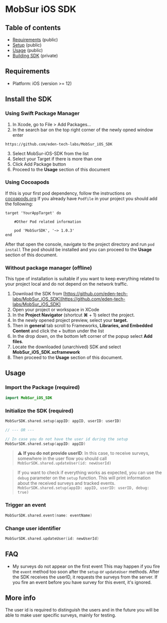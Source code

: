 # MobSur iOS SDK

## Table of contents
* [Requirements](#requirements) (public)
* [Setup](#setup) (public)
* [Usage](#usage) (public)
* [Building SDK](#building) (private)

## Requirements
- Platform: iOS (version >= 12)

## Install the SDK
### Using Swift Package Manager
1. In Xcode, go to File > Add Packages...
2. In the search bar on the top right corner of the newly opned window enter
```
https://github.com/eden-tech-labs/MobSur_iOS_SDK
```
3. Select MobSur-iOS-SDK from the list
4. Select your Target if there is more than one
5. Click Add Package button
6. Proceed to the **Usage** section of this document

### Using Cocoapods
If this is your first pod dependency, follow the instructions on [cocoapods.org](https://cocoapods.org)
If you already have `Podfile` in your project you should add the following:
```
target 'YourAppTarget' do

    #Other Pod related information

    pod 'MobSurSDK', '~> 1.0.3'
end
```

After that open the console, navigate to the project directory and run `pod install`
The pod should be installed and you can proceed to the **Usage** section of this document.

### Without package manager (offline)
This type of installation is suitable if you want to keep everything related to your project local and do not depend on the network traffic.

1. Download the SDK from [https://github.com/eden-tech-labs/MobSur_iOS_SDK](https://github.com/eden-tech-labs/MobSur_iOS_SDK)
2. Open your project or workspace in XCode
3. In the **Project Navigator** (shortcut **⌘** + 1) select the project.
4. In the newly opened project preview, select your **target.**
5. Then in **general** tab scroll to Frameworks, **Libraries, and Embedded Content** and click the + button under the list
6. In the drop down, on the bottom left corner of the popup select **Add files**.
7. Locate the downloaded (unarchived) SDK and select **MobSur_iOS_SDK.xcframework**
8. Then proceed to the **Usage** section of this document.
  
## Usage
### Import the Package (required)
```swift
import MobSur_iOS_SDK
```

### Initialize the SDK (required)

```swift
MobSurSDK.shared.setup(appID: appID, userID: userID)

// --- OR ---

// In case you do not have the user id during the setup
MobSurSDK.shared.setup(appID: appID)
```

> :warning: **If you do not provide userID**: In this case, to receive surveys, somewhere in the user flow you should call `MobSurSDK.shared.updateUser(id: newUserId)`

> If you want to check if everything works as expected, you can use the `debug` parameter on the `setup` function. This will print information about the received surveys and tracked events.  
> `MobSurSDK.shared.setup(appID: appID, userID: userID, debug: true)`

### Trigger an event

```swift
MobSurSDK.shared.event(name: eventName)
```

### Change user identifier

```swift
MobSurSDK.shared.updateUser(id: newUserId)
```

## FAQ

- My surveys do not appear on the first event
This may happen if you fire the `event` method too soon after the `setup` or `updateUser` methods.
After the SDK receives the userID, it requests the surveys from the server.
If you fire an event before you have survey for this event, it's ignored.
    
## More info

The user id is required to distinguish the users and in the future you will be able to make user specific surveys, mainly for testing.
